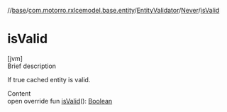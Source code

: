 //[base](../../../index.md)/[com.motorro.rxlcemodel.base.entity](../../index.md)/[EntityValidator](../index.md)/[Never](index.md)/[isValid](is-valid.md)



# isValid  
[jvm]  
Brief description  


If true cached entity is valid.

  
Content  
open override fun [isValid](is-valid.md)(): [Boolean](https://kotlinlang.org/api/latest/jvm/stdlib/kotlin/-boolean/index.html)  



